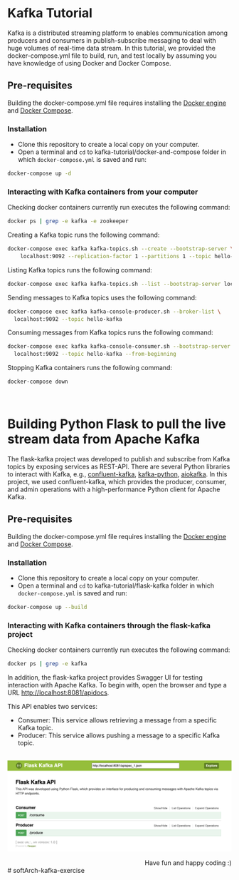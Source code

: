 # Kafka Tutorial
Kafka is a distributed streaming platform to enables communication among producers and consumers in publish-subscribe messaging to deal with huge volumes of real-time data stream. In this tutorial, we provided the docker-compose.yml file to build, run, and test locally by assuming you have knowledge of using Docker and Docker Compose.

## Pre-requisites
Building the docker-compose.yml file requires installing the [Docker engine](https://docs.docker.com/engine/install/) and [Docker Compose](https://docs.docker.com/compose/install/).

### Installation
* Clone this repository to create a local copy on your computer.
* Open a terminal and `cd` to kafka-tutorial/docker-and-compose folder in which `docker-compose.yml` is saved and run:

```bash
docker-compose up -d
```

### Interacting with Kafka containers from your computer

Checking docker containers currently run executes the following command:

```bash
docker ps | grep -e kafka -e zookeeper
```

Creating a Kafka topic runs the following command:

```bash
docker-compose exec kafka kafka-topics.sh --create --bootstrap-server \
    localhost:9092 --replication-factor 1 --partitions 1 --topic hello-kafka
```

Listing Kafka topics runs the following command:

```bash
docker-compose exec kafka kafka-topics.sh --list --bootstrap-server localhost:9092
```

Sending messages to Kafka topics uses the following command:

```bash
docker-compose exec kafka kafka-console-producer.sh --broker-list \
  localhost:9092 --topic hello-kafka
```

Consuming messages from Kafka topics runs the following command:

```bash
docker-compose exec kafka kafka-console-consumer.sh --bootstrap-server \
  localhost:9092 --topic hello-kafka --from-beginning
```

Stopping Kafka containers runs the following command:

```bash
docker-compose down
```
<br />

# Building Python Flask to pull the live stream data from Apache Kafka
The flask-kafka project was developed to publish and subscribe from Kafka topics by exposing services as REST-API. There are several Python libraries to interact with Kafka, e.g., [confluent-kafka](https://docs.confluent.io/kafka-clients/python/current/overview.html), [kafka-python](https://kafka-python.readthedocs.io/en/master/), [aiokafka](https://aiokafka.readthedocs.io/en/stable/). In this project, we used confluent-kafka, which provides the producer, consumer, and admin operations with a high-performance Python client for Apache Kafka.

## Pre-requisites
Building the docker-compose.yml file requires installing the [Docker engine](https://docs.docker.com/engine/install/) and [Docker Compose](https://docs.docker.com/compose/install/).

### Installation
* Clone this repository to create a local copy on your computer.
* Open a terminal and `cd` to kafka-tutorial/flask-kafka folder in which `docker-compose.yml` is saved and run:

```bash
docker-compose up --build
```

### Interacting with Kafka containers through the flask-kafka project

Checking docker containers currently run executes the following command:

```bash
docker ps | grep -e kafka
```

In addition, the flask-kafka project provides Swagger UI for testing interaction with Apache Kafka. To begin with, open the browser and type a URL [http://localhost:8081/apidocs](http://localhost:8081/apidocs).

This API enables two services:
* Consumer: This service allows retrieving a message from a specific Kafka topic.
* Producer: This service allows pushing a message to a specific Kafka topic.
<br /><br />

![](flask-kafka/resources/flasgger/01-swagger-ui.png)

<div dir='rtl'>(: Have fun and happy coding</div># softArch-kafka-exercise
